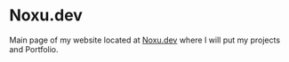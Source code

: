 # Noxu.dev
Main page of my website located at [Noxu.dev](https://noxu.dev) where I will put my projects and Portfolio. 
